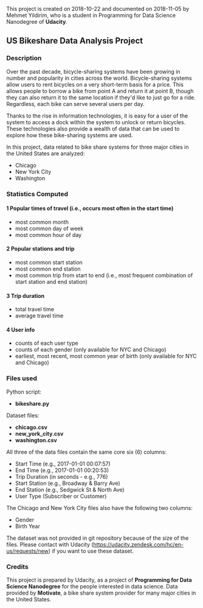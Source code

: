 This project is created on 2018-10-22 and documented on 2018-11-05 by Mehmet Yildirim, who is a student in Programming for Data Science Nanodegree of **Udacity**.

## US Bikeshare Data Analysis Project
### Description
Over the past decade, bicycle-sharing systems have been growing in number and popularity in cities across the world. Bicycle-sharing systems allow users to rent bicycles on a very short-term basis for a price. This allows people to borrow a bike from point A and return it at point B, though they can also return it to the same location if they'd like to just go for a ride. Regardless, each bike can serve several users per day.

Thanks to the rise in information technologies, it is easy for a user of the system to access a dock within the system to unlock or return bicycles. These technologies also provide a wealth of data that can be used to explore how these bike-sharing systems are used.

In this project, data related to bike share systems for three major cities in the United States are analyzed:
* Chicago
* New York City
* Washington

### Statistics Computed
#### 1 Popular times of travel (i.e., occurs most often in the start time)
* most common month
* most common day of week
* most common hour of day

#### 2 Popular stations and trip
* most common start station
* most common end station
* most common trip from start to end (i.e., most frequent combination of start station and end station)

#### 3 Trip duration
* total travel time
* average travel time

#### 4 User info
* counts of each user type
* counts of each gender (only available for NYC and Chicago)
* earliest, most recent, most common year of birth (only available for NYC and Chicago)

### Files used
Python script:
* **bikeshare.py**

Dataset files:
* **chicago.csv**
* **new_york_city.csv**
* **washington.csv**

All three of the data files contain the same core six (6) columns:
* Start Time (e.g., 2017-01-01 00:07:57)
* End Time (e.g., 2017-01-01 00:20:53)
* Trip Duration (in seconds - e.g., 776)
* Start Station (e.g., Broadway & Barry Ave)
* End Station (e.g., Sedgwick St & North Ave)
* User Type (Subscriber or Customer)

The Chicago and New York City files also have the following two columns:

* Gender
* Birth Year

The dataset was not provided in git repository because of the size of the files. Please contact with Udacity (https://udacity.zendesk.com/hc/en-us/requests/new) if you want to use these dataset.

### Credits
This project is prepared by Udacity, as a project of **Programming for Data Science Nanodegree** for the people interested in data science.
Data provided by **Motivate**, a bike share system provider for many major cities in the United States.
